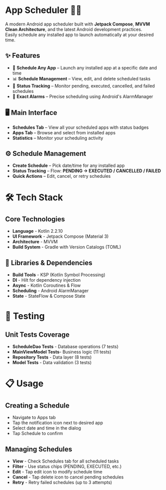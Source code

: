 # App Scheduler 📱⏰

A modern Android app scheduler built with **Jetpack Compose**, **MVVM Clean Architecture**, and the latest Android development practices.  
Easily schedule any installed app to launch automatically at your desired time.

## ✨ Features
- 🎯 **Schedule Any App** – Launch any installed app at a specific date and time  
- 📊 **Schedule Management** – View, edit, and delete scheduled tasks  
- 🔄 **Status Tracking** – Monitor pending, executed, cancelled, and failed schedules  
- 🔔 **Exact Alarms** – Precise scheduling using Android's AlarmManager

## 🖥 Main Interface  
- **Schedules Tab** – View all your scheduled apps with status badges  
- **Apps Tab** – Browse and select from installed apps  
- **Statistics** – Monitor your scheduling activity

## ⚙️ Schedule Management  
- **Create Schedule** – Pick date/time for any installed app  
-  **Status Tracking** – Flow: **PENDING → EXECUTED / CANCELLED / FAILED**  
-  **Quick Actions** – Edit, cancel, or retry schedules

# 🛠 Tech Stack

## Core Technologies
- **Language** - Kotlin 2.2.10
- **UI Framework** - Jetpack Compose (Material 3)
- **Architecture** - MVVM
- **Build System** - Gradle with Version Catalogs (TOML)

## 🔧 Libraries & Dependencies
-  **Build Tools** -  KSP (Kotlin Symbol Processing)
-  **DI** - Hilt for dependency injection
-  **Async** - Kotlin Coroutines & Flow
-  **Scheduling** - Android AlarmManager
-  **State** - StateFlow & Compose State

# 🧪 Testing
## Unit Tests Coverage
- **ScheduleDao Tests** - Database operations (7 tests)
- **MainViewModel Tests**-  Business logic (11 tests)
- **Repository Tests** - Data layer (8 tests)
- **Model Tests** - Data validation (3 tests)

# 📋 Usage
## Creating a Schedule
- Navigate to Apps tab
- Tap the notification icon next to desired app
- Select date and time in the dialog
- Tap Schedule to confirm


## Managing Schedules
- **View** - Check Schedules tab for all scheduled tasks
- **Filter** - Use status chips (PENDING, EXECUTED, etc.)
- **Edit** - Tap edit icon to modify schedule time
- **Cancel** - Tap delete icon to cancel pending schedules
- **Retry** - Retry failed schedules (up to 3 attempts)

